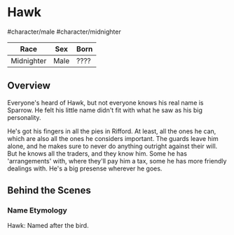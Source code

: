 # Hawk
#character/male #character/midnighter

Race | Sex | Born
-----|-----|-----
Midnighter | Male | ????

## Overview
Everyone's heard of Hawk, but not everyone knows his real name is Sparrow. He felt his little name didn't fit with what he saw as his big personality. 

He's got his fingers in all the pies in Rifford. At least, all the ones he can, which are also all the ones he considers important. The guards leave him alone, and he makes sure to never do anything outright against their will. But he knows all the traders, and they know him. Some he has 'arrangements' with, where they'll pay him a tax, some he has more friendly dealings with. He's a big presense wherever he goes.

## Behind the Scenes
### Name Etymology
Hawk: Named after the bird.